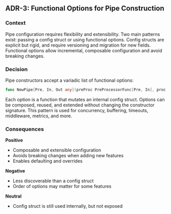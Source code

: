 ## ADR-3: Functional Options for Pipe Construction

### Context

Pipe configuration requires flexibility and extensibility. Two main patterns exist: passing a config struct or using functional options. Config structs are explicit but rigid, and require versioning and migration for new fields. Functional options allow incremental, composable configuration and avoid breaking changes.

### Decision

Pipe constructors accept a variadic list of functional options:

```go
func NewPipe[Pre, In, Out any](preProc PreProcessorFunc[Pre, In], proc Processor[In, Out], opts ...Option[In, Out]) Pipe[Pre, Out]
```

Each option is a function that mutates an internal config struct. Options can be composed, reused, and extended without changing the constructor signature. This pattern is used for concurrency, buffering, timeouts, middleware, metrics, and more.


### Consequences

**Positive**
- Composable and extensible configuration
- Avoids breaking changes when adding new features
- Enables defaulting and overrides

**Negative**
- Less discoverable than a config struct
- Order of options may matter for some features

**Neutral**
- Config struct is still used internally, but not exposed

